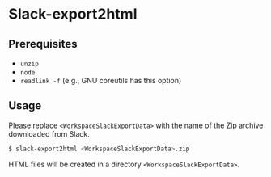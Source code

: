 # Slack-export2html

## Prerequisites

- `unzip`
- `node`
- `readlink -f` (e.g., GNU coreutils has this option)

## Usage

Please replace `<WorkspaceSlackExportData>` with the name of the Zip archive downloaded from Slack.

```bash
$ slack-export2html <WorkspaceSlackExportData>.zip
```

HTML files will be created in a directory `<WorkspaceSlackExportData>`.
